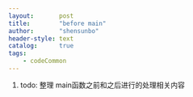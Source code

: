 ```yaml
---
layout:       post
title:        "before main"
author:       "shensunbo"
header-style: text
catalog:      true
tags:
    - codeCommon
---
```

1. todo: 整理 main函数之前和之后进行的处理相关内容